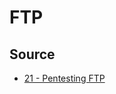 # FTP

## Source
- [21 - Pentesting FTP](https://book.hacktricks.xyz/network-services-pentesting/pentesting-ftp)
